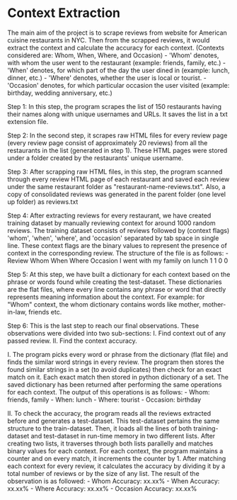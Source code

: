 # Context Extraction
The main aim of the project is to scrape reviews from website for American cuisine restaurants in NYC. Then from the scrapped reviews, it would extract the context and calculate the accuracy for each context. (Contexts considered are: Whom, When, Where, and Occasion) 
    - 'Whom' denotes, with whom the user went to the restaurant (example: friends, family, etc.) 
    - 'When' denotes, for which part of the day the user dined in (example: lunch, dinner, etc.) 
    - 'Where' denotes, whether the user is local or tourist.
    - 'Occasion' denotes, for which particular occasion the user visited (example: birthday, wedding anniversary, etc.)

Step 1: In this step, the program scrapes the list of 150 restaurants having their names along with unique usernames and URLs. It saves the list in a txt extension file.

Step 2: In the second step, it scrapes raw HTML files for every review page (every review page consist of approximately 20 reviews) from all the restaurants in the list (generated in step 1). These HTML pages were stored under a folder created by the restaurants' unique username.

Step 3: After scrapping raw HTML files, in this step, the program scanned through every review HTML page of each restaurant and saved each review under the same restaurant folder as "restaurant-name-reviews.txt". Also, a copy of consolidated reviews was generated in the parent folder (one level up folder) as reviews.txt

Step 4: After extracting reviews for every restaurant, we have created training dataset by manually reviewing context for around 1000 random reviews. The training dataset consists of reviews followed by (context flags) 'whom', 'when', 'where', and 'occasion' separated by tab space in single line. These context flags are the binary values to represent the presence of context in the corresponding review. The structure of the file is as follows: 
    - Review Whom When Where Occasion I went with my family on lunch 1 1 0 0

Step 5: At this step, we have built a dictionary for each context based on the phrase or words found while creating the test-dataset. These dictionaries are the flat files, where every line contains any phrase or word that directly represents meaning information about the context. For example: for "Whom" context, the whom dictionary contains words like mother, mother-in-law, friends etc.

Step 6: This is the last step to reach our final observations. These observations were divided into two sub-sections: I. Find context out of any passed review. II. Find the context accuracy.

I. The program picks every word or phrase from the dictionary (flat file) and finds the similar word strings in every review. The program then stores the found similar strings in a set (to avoid duplicates) then check for an exact match on it. Each exact match then stored in python dictionary of a set. The saved dictionary has been returned after performing the same operations for each context. The output of this operations is as follows: 
    - Whom: friends, family 
    - When: lunch 
    - Where: tourist 
    - Occasion: birthday

II. To check the accuracy, the program reads all the reviews extracted before and generates a test-dataset. This test-dataset pertains the same structure to the train-dataset. Then, it loads all the lines of both training-dataset and test-dataset in run-time memory in two different lists. After creating two lists, it traverses through both lists parallelly and matches binary values for each context. For each context, the program maintains a counter and on every match, it increments the counter by 1. After matching each context for every review, it calculates the accuracy by dividing it by a total number of reviews or by the size of any list. The result of the observation is as followed: 
    - Whom Accuracy: xx.xx% 
    - When Accuracy: xx.xx% 
    - Where Accuracy: xx.xx% 
    - Occasion Accuracy: xx.xx%
